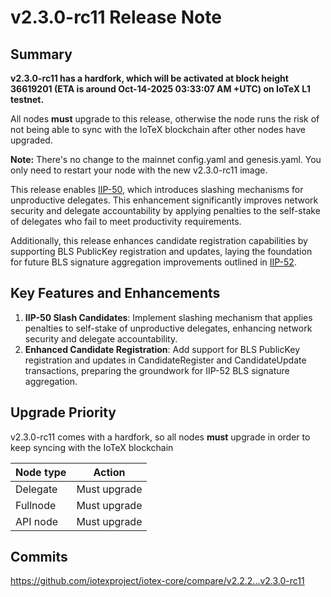 # v2.3.0-rc11 Release Note

## Summary
**v2.3.0-rc11 has a hardfork, which will be activated at block height 36619201
(ETA is around Oct-14-2025 03:33:07 AM +UTC) on IoTeX L1 testnet.**

All nodes **must** upgrade to this release, otherwise the node runs the risk of
not being able to sync with the IoTeX blockchain after other nodes have upgraded.

**Note:**
There's no change to the mainnet config.yaml and genesis.yaml. You only need to
restart your node with the new v2.3.0-rc11 image.

This release enables [IIP-50](https://github.com/iotexproject/iips/blob/master/iip-50.md), which introduces slashing mechanisms for unproductive delegates. This enhancement significantly improves network security and delegate accountability by applying penalties to the self-stake of delegates who fail to meet productivity requirements.

Additionally, this release enhances candidate registration capabilities by supporting BLS PublicKey registration and updates, laying the foundation for future BLS signature aggregation improvements outlined in [IIP-52](https://github.com/iotexproject/iips/blob/master/iip-52.md).

## Key Features and Enhancements

1. **IIP-50 Slash Candidates**: Implement slashing mechanism that applies penalties to self-stake of unproductive delegates, enhancing network security and delegate accountability.
2. **Enhanced Candidate Registration**: Add support for BLS PublicKey registration and updates in CandidateRegister and CandidateUpdate transactions, preparing the groundwork for IIP-52 BLS signature aggregation.


## Upgrade Priority
v2.3.0-rc11 comes with a hardfork, so all nodes **must** upgrade in order to keep
syncing with the IoTeX blockchain

| Node type  | Action       |
| ---------- | ------------ |
| Delegate   | Must upgrade |
| Fullnode   | Must upgrade |
| API node   | Must upgrade |

## Commits
https://github.com/iotexproject/iotex-core/compare/v2.2.2...v2.3.0-rc11